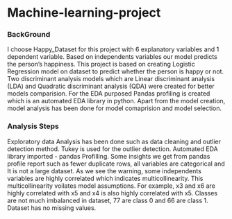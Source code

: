 # Machine-learning-project

### BackGround

I choose Happy_Dataset for this project with 6 explanatory variables and 1 dependent variable. Based on independents variables our model predicts the person’s happiness.
This project is based on creating Logistic Regression model on dataset to predict whether the person is happy or not.
Two discriminant analysis models which are Linear discriminant analysis (LDA) and Quadratic discriminant analysis (QDA) were created for better models comparision.
For the EDA purposed Pandas profiling is created which is an automated EDA library in python.
Apart from the model creation, model analysis has been done for model comaprision and model selection.
 
 
### Analysis Steps

Exploratory data Analysis has been done such as data cleaning and outlier detection method. Tukey is used for the outlier detection.
Automated EDA library imported  - pandas Profilling.
Some insights we get from pandas profile report such as fewer duplicate rows, all variables are categorical and It is not a large dataset.
As we see the warning, some independents variables are highly correlated which indicates multicollinearity. This multicollinearity voilates model assumptions. For example, x3 and x6 are highly correlated with x5 and x4 is also highly correlated with x5. Classes are not much imbalanced in dataset, 77 are class 0 and 66 are class 1.
Dataset has no missing values. 






